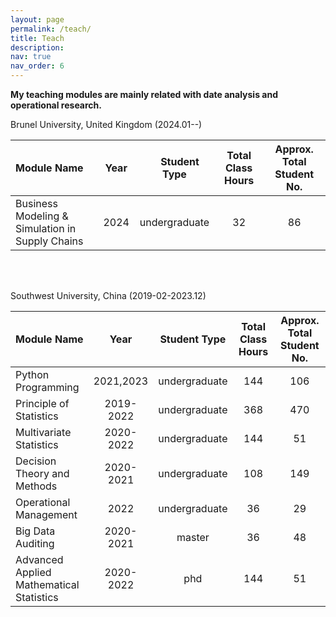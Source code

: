 ```yaml
---
layout: page
permalink: /teach/
title: Teach
description:
nav: true
nav_order: 6
---
```


**My teaching modules are mainly related with date analysis and operational research.**

Brunel University, United Kingdom (2024.01--)

| Module Name                                     | Year | &nbsp;&nbsp;&nbsp; Student Type | Total Class Hours | Approx. Total Student No. |
| :---------------------------------------------- | :--: | :-----------------------------: | :---------------: | :-----------------------: |
| Business Modeling & Simulation in Supply Chains | 2024 |          undergraduate          |        32         |            86             |

<br/>
<br/>

Southwest University, China (2019-02-2023.12)

| Module Name                              |   Year    | Student Type  | Total Class Hours | Approx. Total Student No. |
| :--------------------------------------- | :-------: | :-----------: | :---------------: | :-----------------------: |
| Python Programming                       | 2021,2023 | undergraduate |        144        |            106            |
| Principle of Statistics                  | 2019-2022 | undergraduate |        368        |            470            |
| Multivariate Statistics                  | 2020-2022 | undergraduate |        144        |            51             |
| Decision Theory and Methods              | 2020-2021 | undergraduate |        108        |            149            |
| Operational Management                   |   2022    | undergraduate |        36         |            29             |
| Big Data Auditing                        | 2020-2021 |    master     |        36         |            48             |
| Advanced Applied Mathematical Statistics | 2020-2022 |      phd      |        144        |            51             |
